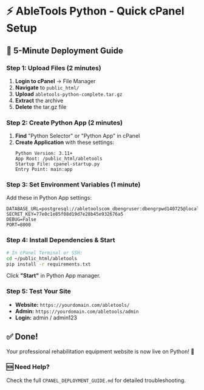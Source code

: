 # ⚡ AbleTools Python - Quick cPanel Setup

## 🚀 5-Minute Deployment Guide

### Step 1: Upload Files (2 minutes)
1. **Login to cPanel** → File Manager
2. **Navigate** to `public_html/`
3. **Upload** `abletools-python-complete.tar.gz`
4. **Extract** the archive
5. **Delete** the tar.gz file

### Step 2: Create Python App (2 minutes)
1. **Find** "Python Selector" or "Python App" in cPanel
2. **Create Application** with these settings:
   ```
   Python Version: 3.11+
   App Root: /public_html/abletools
   Startup File: cpanel-startup.py
   Entry Point: main:app
   ```

### Step 3: Set Environment Variables (1 minute)
Add these in Python App settings:
```
DATABASE_URL=postgresql://abletoolscom_dbengruser:dbengrpwd140725@localhost:5432/abletoolscom_dbengrweb
SECRET_KEY=77e0c1e85f08d19d7e28b45e932676a5
DEBUG=False
PORT=8000
```

### Step 4: Install Dependencies & Start
```bash
# In cPanel Terminal or SSH:
cd ~/public_html/abletools
pip install -r requirements.txt
```

Click **"Start"** in Python App manager.

### Step 5: Test Your Site
- **Website:** `https://yourdomain.com/abletools/`
- **Admin:** `https://yourdomain.com/abletools/admin`
- **Login:** admin / admin123

## ✅ Done!
Your professional rehabilitation equipment website is now live on Python! 🎉

### 🆘 Need Help?
Check the full `CPANEL_DEPLOYMENT_GUIDE.md` for detailed troubleshooting.